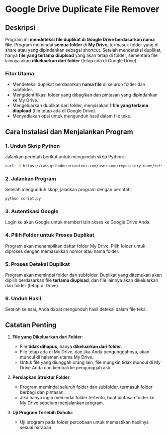 # Google Drive Duplicate File Remover  

## Deskripsi  
Program ini **mendeteksi file duplikat di Google Drive berdasarkan nama file**. Program memindai **semua folder** di **My Drive**, termasuk folder yang di-share atau yang dipindahkan sebagai shortcut. Setelah mendeteksi duplikat, hanya **file yang terlama diupload** yang akan tetap di folder, sementara file lainnya akan **dikeluarkan dari folder** (tetap ada di Google Drive).  

### Fitur Utama:  
- Mendeteksi duplikat berdasarkan **nama file** di seluruh folder dan subfolder.  
- Mengidentifikasi folder yang dibagikan dan pintasan yang dipindahkan ke My Drive.  
- Mengeluarkan duplikat dari folder, menyisakan **1 file yang terlama diupload** (file tetap ada di Google Drive).  
- Menyediakan opsi untuk mengunduh hasil dalam file teks.  

## Cara Instalasi dan Menjalankan Program  

### 1. Unduh Skrip Python  
Jalankan perintah berikut untuk mengunduh skrip Python:  
```bash  
curl -O https://raw.githubusercontent.com/username/repository-name/refs/heads/main/script.py  
```  

### 2. Jalankan Program  
Setelah mengunduh skrip, jalankan program dengan perintah:  
```bash  
python script.py  
```  

### 3. Autentikasi Google  
Login ke akun Google untuk memberi izin akses ke Google Drive Anda.  

### 4. Pilih Folder untuk Proses Duplikat  
Program akan menampilkan daftar folder My Drive. Pilih folder untuk diproses dengan memasukkan nomor atau nama folder.  

### 5. Proses Deteksi Duplikat  
Program akan memindai folder dan subfolder. Duplikat yang ditemukan akan dipilih berdasarkan file **terlama diupload**, dan file lainnya akan dikeluarkan dari folder (tetap di Drive).  

### 6. Unduh Hasil  
Setelah selesai, Anda dapat mengunduh hasil deteksi dalam file teks.  

## Catatan Penting  

1. **File yang Dikeluarkan dari Folder**:  
   - File **tidak dihapus**, hanya **dikeluarkan dari folder**.  
   - File tetap ada di My Drive, dan jika Anda pengunggahnya, akan muncul di halaman utama My Drive.  
   - Untuk file yang diunggah orang lain, file mungkin tidak muncul di My Drive Anda dan kembali ke pengunggah asli.  

2. **Persiapkan Struktur Folder**:  
   - Program memindai seluruh folder dan subfolder, termasuk folder berbagi dan pintasan.  
   - Jika hanya ingin memindai folder tertentu, buat pintasan folder ke My Drive sebelum menjalankan program.  

3. **Uji Program Terlebih Dahulu**:  
   - Uji program pada folder percobaan untuk memastikan hasilnya sesuai harapan.  
